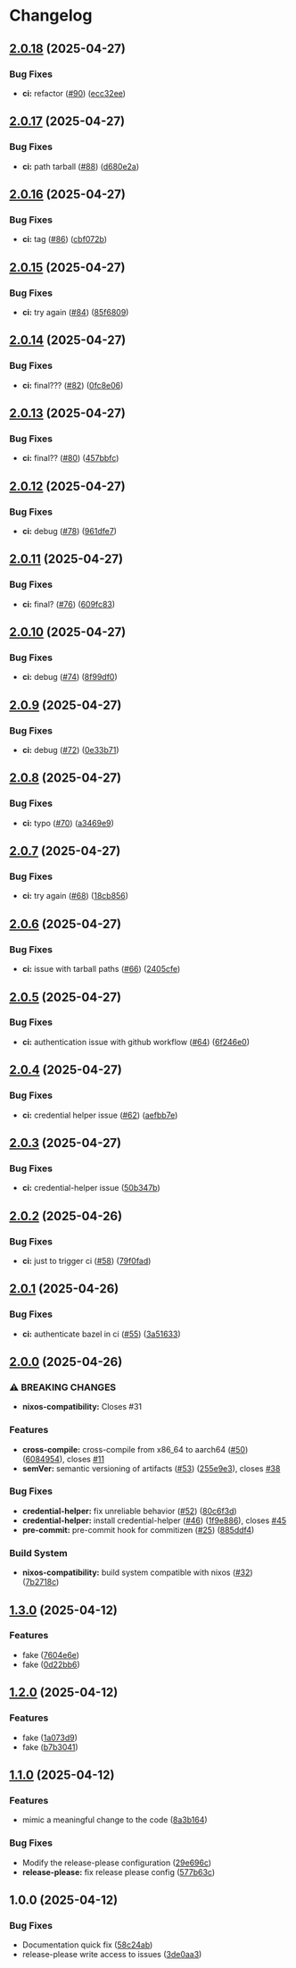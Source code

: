 # Changelog

## [2.0.18](https://github.com/alemoreno991/BazelStarterTemplate/compare/v2.0.17...v2.0.18) (2025-04-27)


### Bug Fixes

* **ci:** refactor ([#90](https://github.com/alemoreno991/BazelStarterTemplate/issues/90)) ([ecc32ee](https://github.com/alemoreno991/BazelStarterTemplate/commit/ecc32eecb09140964015fa192b84e6666a968c58))

## [2.0.17](https://github.com/alemoreno991/BazelStarterTemplate/compare/v2.0.16...v2.0.17) (2025-04-27)


### Bug Fixes

* **ci:** path tarball ([#88](https://github.com/alemoreno991/BazelStarterTemplate/issues/88)) ([d680e2a](https://github.com/alemoreno991/BazelStarterTemplate/commit/d680e2a27dbe945a95564c1f7661a4be4d89759f))

## [2.0.16](https://github.com/alemoreno991/BazelStarterTemplate/compare/v2.0.15...v2.0.16) (2025-04-27)


### Bug Fixes

* **ci:** tag ([#86](https://github.com/alemoreno991/BazelStarterTemplate/issues/86)) ([cbf072b](https://github.com/alemoreno991/BazelStarterTemplate/commit/cbf072b8b15e5f38d21ea7f26a38fe052ae9b82f))

## [2.0.15](https://github.com/alemoreno991/BazelStarterTemplate/compare/v2.0.14...v2.0.15) (2025-04-27)


### Bug Fixes

* **ci:** try again ([#84](https://github.com/alemoreno991/BazelStarterTemplate/issues/84)) ([85f6809](https://github.com/alemoreno991/BazelStarterTemplate/commit/85f6809e97dffe7b509144cd806ee085d41f374f))

## [2.0.14](https://github.com/alemoreno991/BazelStarterTemplate/compare/v2.0.13...v2.0.14) (2025-04-27)


### Bug Fixes

* **ci:** final??? ([#82](https://github.com/alemoreno991/BazelStarterTemplate/issues/82)) ([0fc8e06](https://github.com/alemoreno991/BazelStarterTemplate/commit/0fc8e06721bd468385d39e25e813fa356a0016c3))

## [2.0.13](https://github.com/alemoreno991/BazelStarterTemplate/compare/v2.0.12...v2.0.13) (2025-04-27)


### Bug Fixes

* **ci:** final?? ([#80](https://github.com/alemoreno991/BazelStarterTemplate/issues/80)) ([457bbfc](https://github.com/alemoreno991/BazelStarterTemplate/commit/457bbfc92389512a0b6bd6bd475cdbce6b026943))

## [2.0.12](https://github.com/alemoreno991/BazelStarterTemplate/compare/v2.0.11...v2.0.12) (2025-04-27)


### Bug Fixes

* **ci:** debug ([#78](https://github.com/alemoreno991/BazelStarterTemplate/issues/78)) ([961dfe7](https://github.com/alemoreno991/BazelStarterTemplate/commit/961dfe742c65801b25a3e1cf552506d9bd809c7c))

## [2.0.11](https://github.com/alemoreno991/BazelStarterTemplate/compare/v2.0.10...v2.0.11) (2025-04-27)


### Bug Fixes

* **ci:** final? ([#76](https://github.com/alemoreno991/BazelStarterTemplate/issues/76)) ([609fc83](https://github.com/alemoreno991/BazelStarterTemplate/commit/609fc83bb411c070737833d4b090cf056f470be6))

## [2.0.10](https://github.com/alemoreno991/BazelStarterTemplate/compare/v2.0.9...v2.0.10) (2025-04-27)


### Bug Fixes

* **ci:** debug  ([#74](https://github.com/alemoreno991/BazelStarterTemplate/issues/74)) ([8f99df0](https://github.com/alemoreno991/BazelStarterTemplate/commit/8f99df0afb6a2cecdf7566e9b76833c02d5801d0))

## [2.0.9](https://github.com/alemoreno991/BazelStarterTemplate/compare/v2.0.8...v2.0.9) (2025-04-27)


### Bug Fixes

* **ci:** debug ([#72](https://github.com/alemoreno991/BazelStarterTemplate/issues/72)) ([0e33b71](https://github.com/alemoreno991/BazelStarterTemplate/commit/0e33b71583ace5d44454df6940a0f0490fb317bd))

## [2.0.8](https://github.com/alemoreno991/BazelStarterTemplate/compare/v2.0.7...v2.0.8) (2025-04-27)


### Bug Fixes

* **ci:** typo ([#70](https://github.com/alemoreno991/BazelStarterTemplate/issues/70)) ([a3469e9](https://github.com/alemoreno991/BazelStarterTemplate/commit/a3469e9540d9c8f5dc555d1db96ac4a3800d70aa))

## [2.0.7](https://github.com/alemoreno991/BazelStarterTemplate/compare/v2.0.6...v2.0.7) (2025-04-27)


### Bug Fixes

* **ci:** try again ([#68](https://github.com/alemoreno991/BazelStarterTemplate/issues/68)) ([18cb856](https://github.com/alemoreno991/BazelStarterTemplate/commit/18cb856c6138975be6818ed6cfc6dfb3dbd1d512))

## [2.0.6](https://github.com/alemoreno991/BazelStarterTemplate/compare/v2.0.5...v2.0.6) (2025-04-27)


### Bug Fixes

* **ci:** issue with tarball paths ([#66](https://github.com/alemoreno991/BazelStarterTemplate/issues/66)) ([2405cfe](https://github.com/alemoreno991/BazelStarterTemplate/commit/2405cfedb2aeda0e13550ca6f1bb08148deaf497))

## [2.0.5](https://github.com/alemoreno991/BazelStarterTemplate/compare/v2.0.4...v2.0.5) (2025-04-27)


### Bug Fixes

* **ci:** authentication issue with github workflow ([#64](https://github.com/alemoreno991/BazelStarterTemplate/issues/64)) ([6f246e0](https://github.com/alemoreno991/BazelStarterTemplate/commit/6f246e0b835a479c09c7e6f9c3eabb4386d27b69))

## [2.0.4](https://github.com/alemoreno991/BazelStarterTemplate/compare/v2.0.3...v2.0.4) (2025-04-27)


### Bug Fixes

* **ci:** credential helper issue ([#62](https://github.com/alemoreno991/BazelStarterTemplate/issues/62)) ([aefbb7e](https://github.com/alemoreno991/BazelStarterTemplate/commit/aefbb7e4e7aa0d429e52d7dc2637ea1e88928cdc))

## [2.0.3](https://github.com/alemoreno991/BazelStarterTemplate/compare/v2.0.2...v2.0.3) (2025-04-27)


### Bug Fixes

* **ci:** credential-helper issue ([50b347b](https://github.com/alemoreno991/BazelStarterTemplate/commit/50b347b4569e416629e97011fe69dfaf5e381b03))

## [2.0.2](https://github.com/alemoreno991/BazelStarterTemplate/compare/v2.0.1...v2.0.2) (2025-04-26)


### Bug Fixes

* **ci:** just to trigger ci ([#58](https://github.com/alemoreno991/BazelStarterTemplate/issues/58)) ([79f0fad](https://github.com/alemoreno991/BazelStarterTemplate/commit/79f0fad99236e9e30e59a1b78f9580d81e034c0f))

## [2.0.1](https://github.com/alemoreno991/BazelStarterTemplate/compare/v2.0.0...v2.0.1) (2025-04-26)


### Bug Fixes

* **ci:** authenticate bazel in ci ([#55](https://github.com/alemoreno991/BazelStarterTemplate/issues/55)) ([3a51633](https://github.com/alemoreno991/BazelStarterTemplate/commit/3a516338cefebbbdfb2d87be22d1e0e0ae511f16))

## [2.0.0](https://github.com/alemoreno991/BazelStarterTemplate/compare/v1.3.0...v2.0.0) (2025-04-26)


### ⚠ BREAKING CHANGES

* **nixos-compatibility:** Closes #31

### Features

* **cross-compile:** cross-compile from x86_64 to aarch64 ([#50](https://github.com/alemoreno991/BazelStarterTemplate/issues/50)) ([6084954](https://github.com/alemoreno991/BazelStarterTemplate/commit/608495419391c722bc43a44579c1bdab748c0122)), closes [#11](https://github.com/alemoreno991/BazelStarterTemplate/issues/11)
* **semVer:** semantic versioning of artifacts ([#53](https://github.com/alemoreno991/BazelStarterTemplate/issues/53)) ([255e9e3](https://github.com/alemoreno991/BazelStarterTemplate/commit/255e9e3c45f0768ff91ca10c1cc4b9266dc77519)), closes [#38](https://github.com/alemoreno991/BazelStarterTemplate/issues/38)


### Bug Fixes

* **credential-helper:** fix unreliable behavior ([#52](https://github.com/alemoreno991/BazelStarterTemplate/issues/52)) ([80c6f3d](https://github.com/alemoreno991/BazelStarterTemplate/commit/80c6f3d3f0f8ac613a9e31a95424ab887461842f))
* **credential-helper:** install credential-helper ([#46](https://github.com/alemoreno991/BazelStarterTemplate/issues/46)) ([1f9e886](https://github.com/alemoreno991/BazelStarterTemplate/commit/1f9e88677e42c90518b96f9e2cff12abdc158d2c)), closes [#45](https://github.com/alemoreno991/BazelStarterTemplate/issues/45)
* **pre-commit:** pre-commit hook for commitizen ([#25](https://github.com/alemoreno991/BazelStarterTemplate/issues/25)) ([885ddf4](https://github.com/alemoreno991/BazelStarterTemplate/commit/885ddf4f8eb636c42e9d327574b5db0bbeebb569))


### Build System

* **nixos-compatibility:** build system compatible with nixos ([#32](https://github.com/alemoreno991/BazelStarterTemplate/issues/32)) ([7b2718c](https://github.com/alemoreno991/BazelStarterTemplate/commit/7b2718cbbb39e8647a597e85ddb7ffcbfb4d5ad1))

## [1.3.0](https://github.com/alemoreno991/BazelStarterTemplate/compare/v1.2.0...v1.3.0) (2025-04-12)


### Features

* fake ([7604e6e](https://github.com/alemoreno991/BazelStarterTemplate/commit/7604e6eb97e726eacac528b7cf4a604cf1462b2e))
* fake ([0d22bb6](https://github.com/alemoreno991/BazelStarterTemplate/commit/0d22bb618686e9cd76ba2e83bf295a0ddd15fccd))

## [1.2.0](https://github.com/alemoreno991/BazelStarterTemplate/compare/v1.1.0...v1.2.0) (2025-04-12)


### Features

* fake ([1a073d9](https://github.com/alemoreno991/BazelStarterTemplate/commit/1a073d92ddbfd504e4f81459fb2f5321eb32566d))
* fake ([b7b3041](https://github.com/alemoreno991/BazelStarterTemplate/commit/b7b3041fa40239bef9df23336252b33f88715b5a))

## [1.1.0](https://github.com/alemoreno991/BazelStarterTemplate/compare/v1.0.0...v1.1.0) (2025-04-12)


### Features

* mimic a meaningful change to the code ([8a3b164](https://github.com/alemoreno991/BazelStarterTemplate/commit/8a3b16469058068ea4275c1adbd8d20ad83fa895))


### Bug Fixes

* Modify the release-please configuration ([29e696c](https://github.com/alemoreno991/BazelStarterTemplate/commit/29e696c51021d1b31f80a5d12cbfe52e63a017d3))
* **release-please:** fix release please config ([577b63c](https://github.com/alemoreno991/BazelStarterTemplate/commit/577b63c9611f3a9874cc62523f6540ce25e28fd2))

## 1.0.0 (2025-04-12)


### Bug Fixes

* Documentation quick fix ([58c24ab](https://github.com/alemoreno991/BazelStarterTemplate/commit/58c24abd3613ac6c2ffaea5ced92b8d84c70499c))
* release-please write access to issues ([3de0aa3](https://github.com/alemoreno991/BazelStarterTemplate/commit/3de0aa3a5814c65779db416b8d9a42637b03606c))
